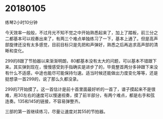 # 20180105

练琴2小时10分钟

今天效率一般般，不过月光不知不觉之中开始熟悉起来了，加上了踏板，前三分之二都基本可以视奏出来了，有两三个难点单独练习了一下，基本上通了。但是高声部旋律还没有太多感觉，目前目标只是先把和声弹好，熟悉之后再追求高声部的清晰和变化。

299的8跟了节拍器以来渐渐明朗，80都基本没有太大的问题，可以基本不错跟下来。其实弹到现在，慢慢感受到手指确实是进步了的，毕竟整首两分多钟跟下来没有什么不适感，中途也能尽可能保持匀速。适当时候还能做出力度变化等等，还是挺想录一首299的，说了那么久都没录。

299的7开始摸了。这一首估计是前十首里面最好听的一首了，谱子摸起来不是很难，用30左右的速度可以慢速视奏，摸了前半部分，有两个难点，都是右手和弦连奏。135和145的链接，不容易弹整齐。

三部的第一首继续练习，尽量让速度对其55的节拍器。
